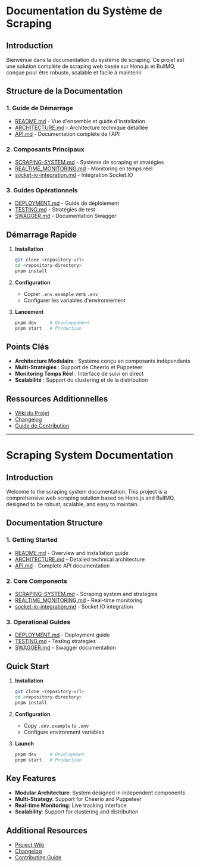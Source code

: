 # Documentation du Système de Scraping

## Introduction

Bienvenue dans la documentation du système de scraping. Ce projet est une solution complète de scraping web basée sur Hono.js et BullMQ, conçue pour être robuste, scalable et facile à maintenir.

## Structure de la Documentation

### 1. Guide de Démarrage
- [README.md](README.md) - Vue d'ensemble et guide d'installation
- [ARCHITECTURE.md](ARCHITECTURE.md) - Architecture technique détaillée
- [API.md](API.md) - Documentation complète de l'API

### 2. Composants Principaux
- [SCRAPING-SYSTEM.md](SCRAPING-SYSTEM.md) - Système de scraping et stratégies
- [REALTIME_MONITORING.md](REALTIME_MONITORING.md) - Monitoring en temps réel
- [socket-io-integration.md](socket-io-integration.md) - Intégration Socket.IO

### 3. Guides Opérationnels
- [DEPLOYMENT.md](DEPLOYMENT.md) - Guide de déploiement
- [TESTING.md](TESTING.md) - Stratégies de test
- [SWAGGER.md](SWAGGER.md) - Documentation Swagger

## Démarrage Rapide

1. **Installation**
   ```bash
   git clone <repository-url>
   cd <repository-directory>
   pnpm install
   ```

2. **Configuration**
   - Copier `.env.example` vers `.env`
   - Configurer les variables d'environnement

3. **Lancement**
   ```bash
   pnpm dev     # Développement
   pnpm start   # Production
   ```

## Points Clés

- **Architecture Modulaire** : Système conçu en composants indépendants
- **Multi-Stratégies** : Support de Cheerio et Puppeteer
- **Monitoring Temps Réel** : Interface de suivi en direct
- **Scalabilité** : Support du clustering et de la distribution

## Ressources Additionnelles

- [Wiki du Projet](https://github.com/votre-repo/wiki)
- [Changelog](CHANGELOG.md)
- [Guide de Contribution](CONTRIBUTING.md)

---

# Scraping System Documentation

## Introduction

Welcome to the scraping system documentation. This project is a comprehensive web scraping solution based on Hono.js and BullMQ, designed to be robust, scalable, and easy to maintain.

## Documentation Structure

### 1. Getting Started
- [README.md](README.md) - Overview and installation guide
- [ARCHITECTURE.md](ARCHITECTURE.md) - Detailed technical architecture
- [API.md](API.md) - Complete API documentation

### 2. Core Components
- [SCRAPING-SYSTEM.md](SCRAPING-SYSTEM.md) - Scraping system and strategies
- [REALTIME_MONITORING.md](REALTIME_MONITORING.md) - Real-time monitoring
- [socket-io-integration.md](socket-io-integration.md) - Socket.IO integration

### 3. Operational Guides
- [DEPLOYMENT.md](DEPLOYMENT.md) - Deployment guide
- [TESTING.md](TESTING.md) - Testing strategies
- [SWAGGER.md](SWAGGER.md) - Swagger documentation

## Quick Start

1. **Installation**
   ```bash
   git clone <repository-url>
   cd <repository-directory>
   pnpm install
   ```

2. **Configuration**
   - Copy `.env.example` to `.env`
   - Configure environment variables

3. **Launch**
   ```bash
   pnpm dev     # Development
   pnpm start   # Production
   ```

## Key Features

- **Modular Architecture**: System designed in independent components
- **Multi-Strategy**: Support for Cheerio and Puppeteer
- **Real-time Monitoring**: Live tracking interface
- **Scalability**: Support for clustering and distribution

## Additional Resources

- [Project Wiki](https://github.com/your-repo/wiki)
- [Changelog](CHANGELOG.md)
- [Contributing Guide](CONTRIBUTING.md) 